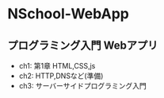 # NSchool-WebApp

## プログラミング入門 Webアプリ

* ch1: 第1章 HTML,CSS,js
* ch2: HTTP,DNSなど(準備)
* ch3: サーバーサイドプログラミング入門
